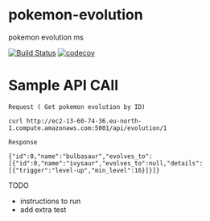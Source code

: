 # pokemon-evolution
pokemon evolution ms

[![Build Status](https://img.shields.io/circleci/build/github/FreddyTaelo/pokemon-evolution/main)](https://circleci.com/gh/FreddyTaelo/pokemon-evolution/tree/main)
[![codecov](https://codecov.io/gh/FreddyTaelo/pokemon-evolution/graph/badge.svg?token=TI8U5EK22W)](https://codecov.io/gh/FreddyTaelo/pokemon-evolution)

# Sample API CAll
```
Request ( Get pokemon evolution by ID)

curl http://ec2-13-60-74-36.eu-north-1.compute.amazonaws.com:5001/api/evolution/1

Response

{"id":0,"name":"bulbasaur","evolves_to":[{"id":0,"name":"ivysaur","evolves_to":null,"details":[{"trigger":"level-up","min_level":16}]}]}
```
TODO
- instructions to run
- add extra test
